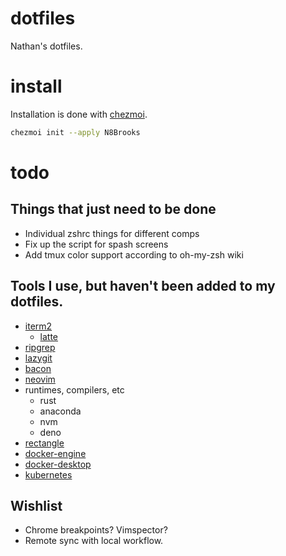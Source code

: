 # dotfiles

Nathan's dotfiles.

# install

Installation is done with [chezmoi](https://www.chezmoi.io/).

```sh
chezmoi init --apply N8Brooks
```

# todo

## Things that just need to be done

* Individual zshrc things for different comps
* Fix up the script for spash screens
* Add tmux color support according to oh-my-zsh wiki

## Tools I use, but haven't been added to my dotfiles.

* [iterm2](https://iterm2.com/)
  * [latte](https://github.com/catppuccin/iterm)
* [ripgrep](https://github.com/BurntSushi/ripgrep)
* [lazygit](https://github.com/jesseduffield/lazygit)
* [bacon](https://github.com/Canop/bacon)
* [neovim](https://github.com/neovim/neovim/releases/tag/v0.8.0)
* runtimes, compilers, etc
  * rust
  * anaconda
  * nvm
  * deno
* [rectangle](https://github.com/rxhanson/Rectangle)
* [docker-engine](https://docs.docker.com/engine/install/ubuntu/#install-using-the-convenience-script)
* [docker-desktop](https://docs.docker.com/desktop/install/ubuntu/)
* [kubernetes](https://kubernetes.io/docs/setup/production-environment/tools/kubeadm/install-kubeadm/#installing-kubeadm-kubelet-and-kubectl)

## Wishlist

* Chrome breakpoints? Vimspector?
* Remote sync with local workflow.
